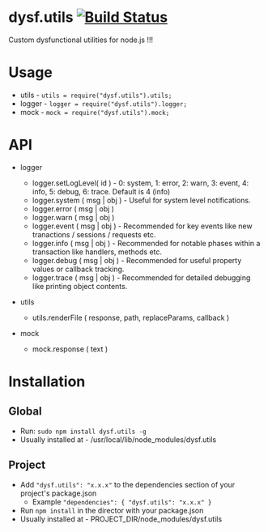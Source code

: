 dysf.utils [![Build Status](https://travis-ci.org/khilnani/dysf.utils.png?branch=master)](https://travis-ci.org/khilnani/dysf.utils)
==========

Custom dysfunctional utilities for node.js !!!

Usage
=========

- utils - <code>utils = require("dysf.utils").utils;</code>
- logger - <code>logger = require("dysf.utils").logger;</code>
- mock - <code>mock = require("dysf.utils").mock;</code>

API
==========

- logger
  - logger.setLogLevel( id ) - 0: system, 1: error, 2: warn, 3: event, 4: info, 5: debug, 6: trace. Default is 4 (info)
  - logger.system ( msg | obj ) - Useful for system level notifications.
  - logger.error ( msg | obj )
  - logger.warn ( msg | obj )
  - logger.event ( msg | obj ) - Recommended for key events like new tranactions / sessions / requests etc.
  - logger.info ( msg | obj ) - Recommended for notable phases within a transaction like handlers, methods etc.
  - logger.debug ( msg | obj ) - Recommended for useful property values or callback tracking.
  - logger.trace ( msg | obj ) - Recommended for detailed debugging like printing object contents.

- utils
  - utils.renderFile ( response, path, replaceParams, callback )

- mock
  - mock.response ( text )
   


Installation
=======

Global
--------- 
- Run: <code>sudo npm install dysf.utils -g</code>
- Usually installed at - /usr/local/lib/node_modules/dysf.utils

Project
---------
- Add <code>"dysf.utils": "x.x.x"</code> to the dependencies section of your project's package.json 
  - Example <code>"dependencies": { "dysf.utils": "x.x.x" }</code>
- Run <code>npm install</code> in the director with your package.json
- Usually installed at - PROJECT_DIR/node_modules/dysf.utils


